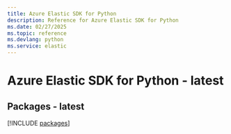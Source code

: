 ```yaml
---
title: Azure Elastic SDK for Python
description: Reference for Azure Elastic SDK for Python
ms.date: 02/27/2025
ms.topic: reference
ms.devlang: python
ms.service: elastic
---
```

# Azure Elastic SDK for Python - latest
## Packages - latest
[!INCLUDE [packages](elastic-index.md)]